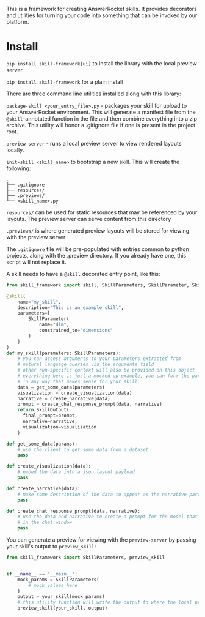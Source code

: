 This is a framework for creating AnswerRocket skills. It provides decorators
and utilities for turning your code into something that can be invoked by our platform.

# Install
`pip install skill-framework[ui]` to install the library with the local preview server

`pip install skill-framework` for a plain install

There are three command line utilities installed along with this library:

`package-skill <your_entry_file>.py` - packages your skill for upload to your AnswerRocket environment. This will generate a
manifest file from the `@skill`-annotated function in the file and then combine everything into a zip archive. This
utility will honor a .gitignore file if one is present in the project root.

`preview-server` - runs a local preview server to view rendered layouts locally.

`init-skill <skill_name>` to bootstrap a new skill. This will create the following:
```
.
├── .gitignore
├── resources/
├── .previews/
└── <skill_name>.py
```

`resources/` can be used for static resources that may be referenced by your layouts. The preview server can serve content
from this directory

`.previews/` is where generated preview layouts will be stored for viewing with the preview server

The `.gitignore` file will be pre-populated with entries common to python projects, along with the .preview directory.
If you already have one, this script will not replace it.

A skill needs to have a `@skill` decorated entry point, like this:

```python
from skill_framework import skill, SkillParameters, SkillParameter, SkillOutput

@skill(
    name="my_skill",
    description="This is an example skill",
    parameters=[
        SkillParameter(
            name="dim",
            constrained_to="dimensions"
        )
    ]
)
def my_skill(parameters: SkillParameters):
    # you can access arguments to your parameters extracted from
    # natural language queries via the arguments field
    # other run-specific context will also be provided on this object
    # everything here is just a mocked up example, you can form the parts of the response
    # in any way that makes sense for your skill.
    data = get_some_data(parameters)
    visualization = create_visualization(data)
    narrative = create_narrative(data)
    prompt = create_chat_response_prompt(data, narrative)
    return SkillOutput(
      final_prompt=prompt,
      narrative=narrative,
      visualization=visualization
    )

def get_some_data(params):
    # use the client to get some data from a dataset
    pass

def create_visualization(data):
    # embed the data into a json layout payload
    pass

def create_narrative(data):
    # make some description of the data to appear as the narrative part of the response
    pass

def create_chat_response_prompt(data, narrative):
    # use the data and narrative to create a prompt for the model that will generate the response
    # in the chat window
    pass
```

You can generate a preview for viewing with the `preview-server` by passing your skill's output to `preview_skill`:

```python
from skill_framework import SkillParameters, preview_skill


if __name__ == '__main__':
    mock_params = SkillParameters(
        # mock values here
    )
    output = your_skill(mock_params)
    # this utility function will write the output to where the local preview server expects it
    preview_skill(your_skill, output)
```
